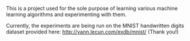 This is a project used for the sole purpose of learning various machine learning algorithms and experimenting with them.

Currently, the experiments are being run on the MNIST handwritten digits dataset provided here: http://yann.lecun.com/exdb/mnist/ (Thank you!)
